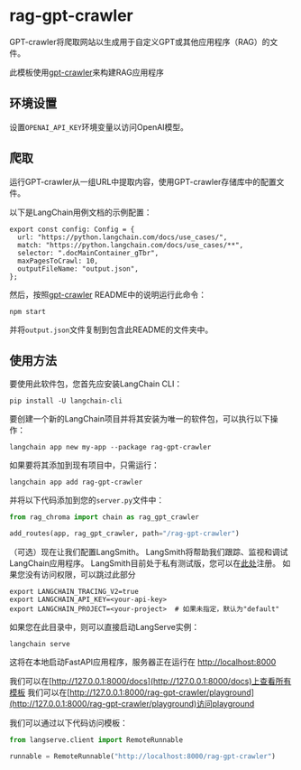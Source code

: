 # rag-gpt-crawler

GPT-crawler将爬取网站以生成用于自定义GPT或其他应用程序（RAG）的文件。

此模板使用[gpt-crawler](https://github.com/BuilderIO/gpt-crawler)来构建RAG应用程序

## 环境设置

设置`OPENAI_API_KEY`环境变量以访问OpenAI模型。

## 爬取

运行GPT-crawler从一组URL中提取内容，使用GPT-crawler存储库中的配置文件。

以下是LangChain用例文档的示例配置：

```
export const config: Config = {
  url: "https://python.langchain.com/docs/use_cases/",
  match: "https://python.langchain.com/docs/use_cases/**",
  selector: ".docMainContainer_gTbr",
  maxPagesToCrawl: 10,
  outputFileName: "output.json",
};
```

然后，按照[gpt-crawler](https://github.com/BuilderIO/gpt-crawler) README中的说明运行此命令：

```
npm start
```

并将`output.json`文件复制到包含此README的文件夹中。

## 使用方法

要使用此软件包，您首先应安装LangChain CLI：

```shell
pip install -U langchain-cli
```

要创建一个新的LangChain项目并将其安装为唯一的软件包，可以执行以下操作：

```shell
langchain app new my-app --package rag-gpt-crawler
```

如果要将其添加到现有项目中，只需运行：

```shell
langchain app add rag-gpt-crawler
```

并将以下代码添加到您的`server.py`文件中：
```python
from rag_chroma import chain as rag_gpt_crawler

add_routes(app, rag_gpt_crawler, path="/rag-gpt-crawler")
```

（可选）现在让我们配置LangSmith。
LangSmith将帮助我们跟踪、监视和调试LangChain应用程序。
LangSmith目前处于私有测试版，您可以在[此处](https://smith.langchain.com/)注册。
如果您没有访问权限，可以跳过此部分

```shell
export LANGCHAIN_TRACING_V2=true
export LANGCHAIN_API_KEY=<your-api-key>
export LANGCHAIN_PROJECT=<your-project>  # 如果未指定，默认为"default"
```

如果您在此目录中，则可以直接启动LangServe实例：

```shell
langchain serve
```

这将在本地启动FastAPI应用程序，服务器正在运行在
[http://localhost:8000](http://localhost:8000)

我们可以在[http://127.0.0.1:8000/docs](http://127.0.0.1:8000/docs)上查看所有模板
我们可以在[http://127.0.0.1:8000/rag-gpt-crawler/playground](http://127.0.0.1:8000/rag-gpt-crawler/playground)访问playground

我们可以通过以下代码访问模板：

```python
from langserve.client import RemoteRunnable

runnable = RemoteRunnable("http://localhost:8000/rag-gpt-crawler")
```